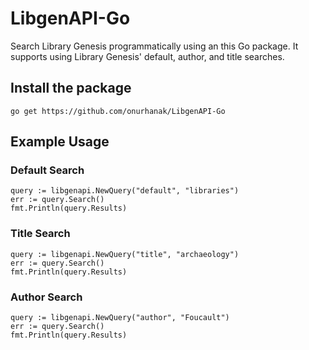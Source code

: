 # LibgenAPI-Go

Search Library Genesis programmatically using an this Go package. It supports using Library Genesis' default, author, and title searches.

## Install the package

    go get https://github.com/onurhanak/LibgenAPI-Go

## Example Usage

### Default Search
  
    query := libgenapi.NewQuery("default", "libraries")
    err := query.Search()
    fmt.Println(query.Results)

### Title Search

    query := libgenapi.NewQuery("title", "archaeology")
    err := query.Search()
    fmt.Println(query.Results)

### Author Search
  
    query := libgenapi.NewQuery("author", "Foucault")
    err := query.Search()
    fmt.Println(query.Results)

